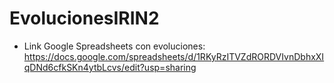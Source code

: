 # EvolucionesIRIN2
* Link Google Spreadsheets con evoluciones: https://docs.google.com/spreadsheets/d/1RKyRzITVZdRORDVIvnDbhxXIqDNd6cfkSKn4ytbLcvs/edit?usp=sharing
